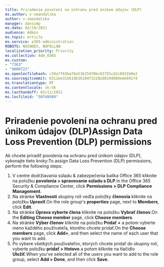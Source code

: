 ```yaml
---
title: Priradenie povolení na ochranu pred únikom údajov (DLP)
ms.author: v-smandalika
author: v-smandalika
manager: dansimp
ms.date: 02/19/2021
audience: Admin
ms.topic: article
ms.service: o365-administration
ROBOTS: NOINDEX, NOFOLLOW
localization_priority: Priority
ms.collection: Adm_O365
ms.custom:
- "7363"
- "9000722"
ms.openlocfilehash: c39a7f63baf8a516254f0bc02755cd2c0931b0e2
ms.sourcegitcommit: 6312ee31561db36104f32282d019d069ede69174
ms.translationtype: MT
ms.contentlocale: sk-SK
ms.lasthandoff: 03/11/2021
ms.locfileid: "50749509"
---
```

# <a name="assign-data-loss-prevention-dlp-permissions"></a><span data-ttu-id="04254-102">Priradenie povolení na ochranu pred únikom údajov (DLP)</span><span class="sxs-lookup"><span data-stu-id="04254-102">Assign Data Loss Prevention (DLP) permissions</span></span>

<span data-ttu-id="04254-103">Ak chcete priradiť povolenia na ochranu pred únikom údajov (DLP), vykonajte tieto kroky:</span><span class="sxs-lookup"><span data-stu-id="04254-103">To assign Data Loss Prevention (DLP) permissions, perform the following steps:</span></span>

1. <span data-ttu-id="04254-104">V centre dodržiavania súladu & zabezpečenia balíka Office 365 kliknite na položku **povolenia > spravovanie súladu s DLP**.</span><span class="sxs-lookup"><span data-stu-id="04254-104">In the Office 365 Security & Compliance Center, click **Permissions > DLP Compliance Management**.</span></span>
2. <span data-ttu-id="04254-105">Na stránke **Vlastnosti** skupiny rolí vedľa položky **členovia** kliknite na položku **Upraviť**.</span><span class="sxs-lookup"><span data-stu-id="04254-105">On the role group's **properties** page, next to **Members**, click **Edit**.</span></span>
3. <span data-ttu-id="04254-106">Na stránke **Úprava vyberte člena** kliknite na položku **Vybrať členov**.</span><span class="sxs-lookup"><span data-stu-id="04254-106">On the **Editing Choose member** page, click **Choose members**.</span></span>
4. <span data-ttu-id="04254-107">Na stránke **Výber členov** kliknite na položku **Pridať +** a potom vyberte meno každého používateľa, ktorého chcete pridať.</span><span class="sxs-lookup"><span data-stu-id="04254-107">On the **Choose members** page, click **Add+**, and then select the name of each user that you want to add.</span></span>
5. <span data-ttu-id="04254-108">Po výbere všetkých používateľov, ktorých chcete pridať do skupiny rolí, vyberte položku **pridať > Hotovo** a potom kliknite na tlačidlo **Uložiť**.</span><span class="sxs-lookup"><span data-stu-id="04254-108">When you've selected all of the users you want to add to the role group, select **Add > Done**, and then click **Save**.</span></span>
